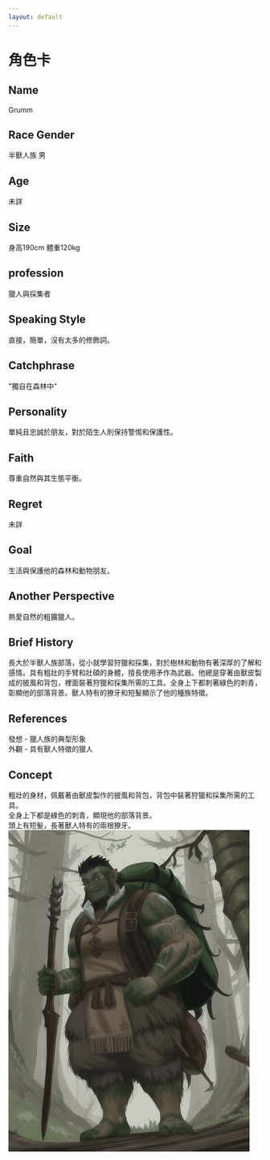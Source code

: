 ```yaml
---
layout: default
---
```


# 角色卡

## Name
Grumm

## Race Gender
半獸人族 男

## Age
未詳

## Size
身高190cm 體重120kg

## profession
獵人與採集者

## Speaking Style
直接，簡單，沒有太多的修飾詞。

## Catchphrase
"獨自在森林中"

## Personality
單純且忠誠於朋友，對於陌生人則保持警惕和保護性。

## Faith
尊重自然與其生態平衡。

## Regret
未詳

## Goal 
生活與保護他的森林和動物朋友。

## Another Perspective
熱愛自然的粗獷獵人。

## Brief History
長大於半獸人族部落，從小就學習狩獵和採集，對於樹林和動物有著深厚的了解和感情。具有粗壯的手臂和壯碩的身體，擅長使用矛作為武器。他總是穿著由獸皮製成的披風和背包，裡面裝著狩獵和採集所需的工具。全身上下都刺著綠色的刺青，彰顯他的部落背景。獸人特有的獠牙和短髮顯示了他的種族特徵。

## References
發想 - 獵人族的典型形象<br>
外觀 - 具有獸人特徵的獵人

## Concept
粗壯的身材，佩戴著由獸皮製作的披風和背包，背包中裝著狩獵和採集所需的工具。<br>
全身上下都是綠色的刺青，顯現他的部落背景。<br>
頭上有短髮，長著獸人特有的兩根獠牙。<br>
<img src="./Grumm.png">
